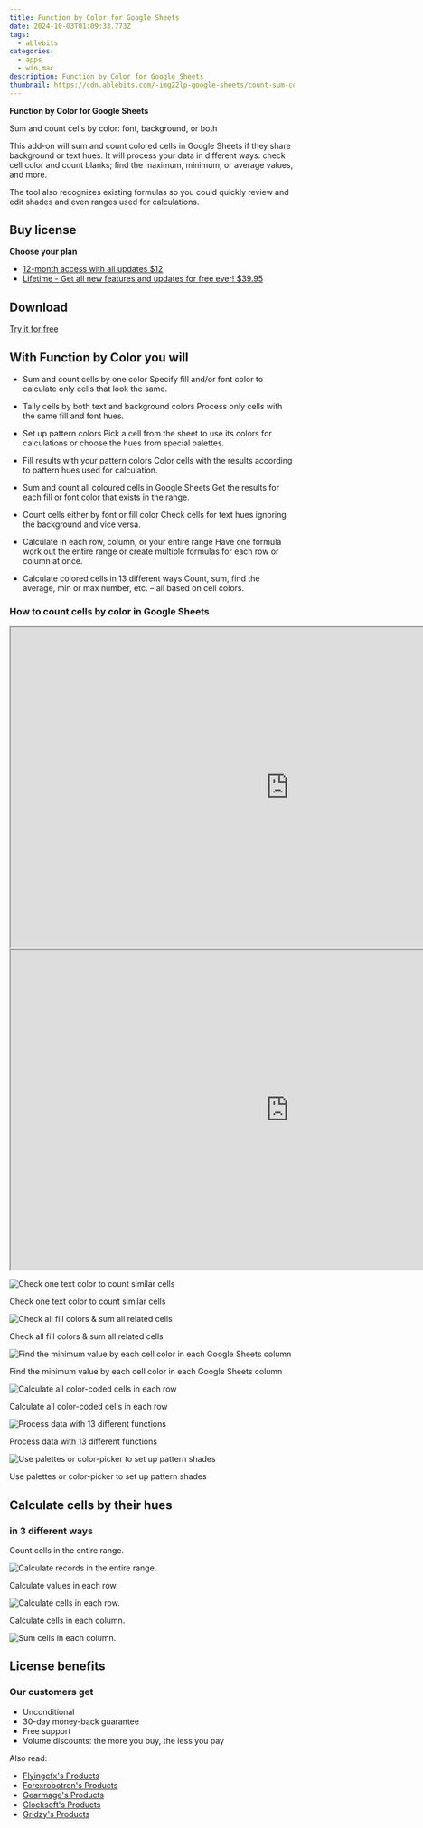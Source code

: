 ```yaml
---
title: Function by Color for Google Sheets
date: 2024-10-03T01:09:33.773Z
tags: 
  - ablebits
categories: 
  - apps
  - win,mac
description: Function by Color for Google Sheets
thumbnail: https://cdn.ablebits.com/-img22lp-google-sheets/count-sum-colors/count-font-color.png
---
```


**Function by Color for Google Sheets**

Sum and count cells by color: font, background, or both

This add-on will sum and count colored cells in Google Sheets if they share background or text hues. It will process your data in different ways: check cell color and count blanks; find the maximum, minimum, or average values, and more. 

The tool also recognizes existing formulas so you could quickly review and edit shades and even ranges used for calculations.

## Buy license

**Choose your plan**

- [12-month access with all updates $12](https://secure.2checkout.com/order/checkout.php?PRODS=31468839&QTY=1&AFFILIATE=108875&CART=1&CARD=2&DESIGN_TYPE=2&SHORT_FORM=1&COUPON=TrSbrExp-MnrAdns-01&CLEAN_CART=ALL&SRC=website)
- [Lifetime - Get all new features and updates for free ever! $39.95](https://secure.2checkout.com/order/checkout.php?PRODS=31468973&QTY=1&CART=1&AFFILIATE=108875&CARD=2&DESIGN_TYPE=2&SHORT_FORM=1&CLEAN_CART=ALL&SRC=website)

## Download

[Try it for free](https://workspace.google.com/marketplace/app/function_by_color/431807167189)

## With Function by Color you will

-   Sum and count cells by one color Specify fill and/or font color to calculate only cells that look the same.
-   Tally cells by both text and background colors Process only cells with the same fill and font hues.
-   Set up pattern colors Pick a cell from the sheet to use its colors for calculations or choose the hues from special palettes.
-   Fill results with your pattern colors Color cells with the results according to pattern hues used for calculation.

-   Sum and count all coloured cells in Google Sheets Get the results for each fill or font color that exists in the range.
-   Count cells either by font or fill color Check cells for text hues ignoring the background and vice versa.
-   Calculate in each row, column, or your entire range Have one formula work out the entire range or create multiple formulas for each row or column at once.
-   Calculate colored cells in 13 different ways Count, sum, find the average, min or max number, etc. – all based on cell colors.

### How to count cells by color in Google Sheets

<iframe loading="lazy" width="984" height="567" class="" src="https://www.youtube-nocookie.com/embed/VzQk67Sm57Y" allow="encrypted-media" allowfullscreen=""></iframe>

<iframe loading="lazy" width="984" height="567" class="" src="https://www.youtube-nocookie.com/embed/pRLP99wbJ2E" allow="encrypted-media" allowfullscreen=""></iframe>

 ![Check one text color to count similar cells](https://cdn.ablebits.com/-img22lp-google-sheets/count-sum-colors/count-font-color.png)

Check one text color to count similar cells

 ![Check all fill colors & sum all related cells](https://cdn.ablebits.com/-img22lp-google-sheets/count-sum-colors/sum-all-fill-colors.png)

Check all fill colors & sum all related cells

 ![Find the minimum value by each cell color in each Google Sheets column](https://cdn.ablebits.com/-img22lp-google-sheets/count-sum-colors/calculate-each-column.png)

Find the minimum value by each cell color in each Google Sheets column

 ![Calculate all color-coded cells in each row](https://cdn.ablebits.com/-img22lp-google-sheets/count-sum-colors/calculate-each-row.png)

Calculate all color-coded cells in each row

 ![Process data with 13 different functions](https://cdn.ablebits.com/-img22lp-google-sheets/count-sum-colors/use-function.png)

Process data with 13 different functions

 ![Use palettes or color-picker to set up pattern shades](https://cdn.ablebits.com/-img22lp-google-sheets/count-sum-colors/pattern-shades.png)

Use palettes or color-picker to set up pattern shades

## Calculate cells by their hues

### in 3 different ways

Count cells in the entire range.

 ![Calculate records in the entire range.](https://cdn.ablebits.com/-img22lp-google-sheets/count-sum-colors/scheme-count-entire-range.png)

Calculate values in each row.

 ![Calculate cells in each row.](https://cdn.ablebits.com/-img22lp-google-sheets/count-sum-colors/scheme-count-each-row.png)

Calculate cells in each column.

 ![Sum cells in each column.](https://cdn.ablebits.com/-img22lp-google-sheets/count-sum-colors/scheme-count-each-column.png)

## License benefits

### Our customers get

- Unconditional
- 30-day money-back guarantee
- Free support
- Volume discounts: the more you buy, the less you pay 

<ins class="adsbygoogle"
      style="display:block"
      data-ad-client="ca-pub-7571918770474297"
      data-ad-slot="8358498916"
      data-ad-format="auto"
      data-full-width-responsive="true"></ins>

<span class="atpl-alsoreadstyle">Also read:</span>
<div><ul>
<li><a href="https://tools.techidaily.com/flyingcfx/products/"><u>Flyingcfx's Products</u></a></li>
<li><a href="https://tools.techidaily.com/forexrobotron/products/"><u>Forexrobotron's Products</u></a></li>
<li><a href="https://tools.techidaily.com/gearmage/products/"><u>Gearmage's Products</u></a></li>
<li><a href="https://tools.techidaily.com/glocksoft/products/"><u>Glocksoft's Products</u></a></li>
<li><a href="https://tools.techidaily.com/gridzy/products/"><u>Gridzy's Products</u></a></li>
</ul></div>

